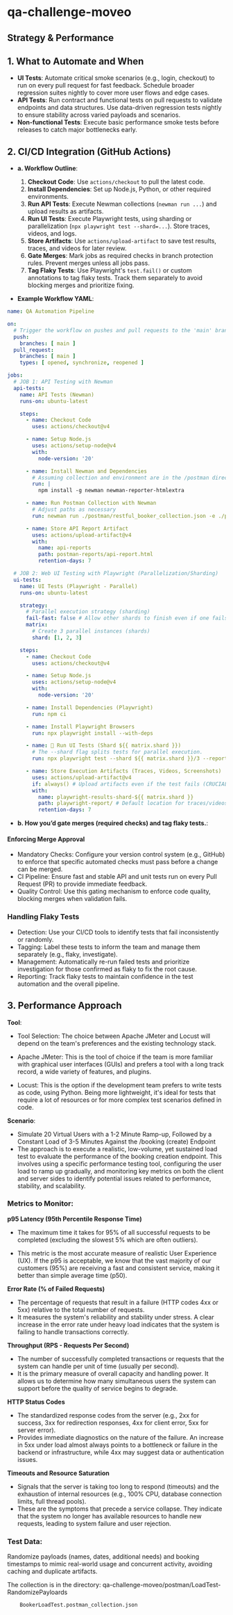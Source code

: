 # qa-challenge-moveo
## Strategy & Performance

## 1. What to Automate and When

- **UI Tests**: Automate critical smoke scenarios (e.g., login, checkout) to run on every pull request for fast feedback. Schedule broader regression suites nightly to cover more user flows and edge cases.
- **API Tests**: Run contract and functional tests on pull requests to validate endpoints and data structures. Use data-driven regression tests nightly to ensure stability across varied payloads and scenarios.
- **Non-functional Tests**: Execute basic performance smoke tests before releases to catch major bottlenecks early.

## 2. CI/CD Integration (GitHub Actions)

- **a. Workflow Outline**:
    1. **Checkout Code**: Use `actions/checkout` to pull the latest code.
    2. **Install Dependencies**: Set up Node.js, Python, or other required environments.
    3. **Run API Tests**: Execute Newman collections (`newman run ...`) and upload results as artifacts.
    4. **Run UI Tests**: Execute Playwright tests, using sharding or parallelization (`npx playwright test --shard=...`). Store traces, videos, and logs.
    5. **Store Artifacts**: Use `actions/upload-artifact` to save test results, traces, and videos for later review.
    6. **Gate Merges**: Mark jobs as required checks in branch protection rules. Prevent merges unless all jobs pass.
    7. **Tag Flaky Tests**: Use Playwright's `test.fail()` or custom annotations to tag flaky tests. Track them separately to avoid blocking merges and prioritize fixing.

- **Example Workflow YAML**:
```yaml
name: QA Automation Pipeline

on:
  # Trigger the workflow on pushes and pull requests to the 'main' branch
  push:
    branches: [ main ]
  pull_request:
    branches: [ main ]
    types: [ opened, synchronize, reopened ]

jobs:
  # JOB 1: API Testing with Newman
  api-tests:
    name: API Tests (Newman)
    runs-on: ubuntu-latest

    steps:
      - name: Checkout Code
        uses: actions/checkout@v4

      - name: Setup Node.js
        uses: actions/setup-node@v4
        with:
          node-version: '20'

      - name: Install Newman and Dependencies
        # Assuming collection and environment are in the /postman directory
        run: |
          npm install -g newman newman-reporter-htmlextra

      - name: Run Postman Collection with Newman
        # Adjust paths as necessary
        run: newman run ./postman/restful_booker_collection.json -e ./postman/restful_booker_env.json --reporters cli,htmlextra --reporter-htmlextra-export postman-reports/api-report.html

      - name: Store API Report Artifact
        uses: actions/upload-artifact@v4
        with:
          name: api-reports
          path: postman-reports/api-report.html
          retention-days: 7

  # JOB 2: Web UI Testing with Playwright (Parallelization/Sharding)
  ui-tests:
    name: UI Tests (Playwright - Parallel)
    runs-on: ubuntu-latest

    strategy:
      # Parallel execution strategy (sharding)
      fail-fast: false # Allow other shards to finish even if one fails
      matrix:
        # Create 3 parallel instances (shards)
        shard: [1, 2, 3]

    steps:
      - name: Checkout Code
        uses: actions/checkout@v4

      - name: Setup Node.js
        uses: actions/setup-node@v4
        with:
          node-version: '20'

      - name: Install Dependencies (Playwright)
        run: npm ci

      - name: Install Playwright Browsers
        run: npx playwright install --with-deps

      - name: 🏃 Run UI Tests (Shard ${{ matrix.shard }})
        # The --shard flag splits tests for parallel execution.
        run: npx playwright test --shard ${{ matrix.shard }}/3 --reporter=json,list

      - name: Store Execution Artifacts (Traces, Videos, Screenshots)
        uses: actions/upload-artifact@v4
        if: always() # Upload artifacts even if the test fails (CRUCIAL for debugging)
        with:
          name: playwright-results-shard-${{ matrix.shard }}
          path: playwright-report/ # Default location for traces/videos/screenshots
          retention-days: 7
```
- **b. How you’d gate merges (required checks) and tag flaky tests.**:

#### Enforcing Merge Approval
- Mandatory Checks: Configure your version control system (e.g., GitHub) to enforce that specific automated checks must pass before a change can be merged.
- CI Pipeline: Ensure fast and stable API and unit tests run on every Pull Request (PR) to provide immediate feedback.
- Quality Control: Use this gating mechanism to enforce code quality, blocking merges when validation fails.
### Handling Flaky Tests
- Detection: Use your CI/CD tools to identify tests that fail inconsistently or randomly.
- Tagging: Label these tests to inform the team and manage them separately (e.g., flaky, investigate).
- Management: Automatically re-run failed tests and prioritize investigation for those confirmed as flaky to fix the root cause.
- Reporting: Track flaky tests to maintain confidence in the test automation and the overall pipeline. 

## 3. Performance Approach

**Tool**: 
- Tool Selection: The choice between Apache JMeter and Locust will depend on the team's preferences and the existing technology stack.
- Apache JMeter: This is the tool of choice if the team is more familiar with graphical user interfaces (GUIs) and prefers a tool with a long track record, a wide variety of features, and plugins.

- Locust: This is the option if the development team prefers to write tests as code, using Python. Being more lightweight, it's ideal for tests that require a lot of resources or for more complex test scenarios defined in code.

**Scenario**: 
- Simulate 20 Virtual Users with a 1-2 Minute Ramp-up, Followed by a Constant Load of 3-5 Minutes Against the /booking (create) Endpoint
- The approach is to execute a realistic, low-volume, yet sustained load test to evaluate the performance of the booking creation endpoint. This involves using a specific performance testing tool, configuring the user load to ramp up gradually, and monitoring key metrics on both the client and server sides to identify potential issues related to performance, stability, and scalability.

### Metrics to Monitor:

**p95 Latency (95th Percentile Response Time)**
- The maximum time it takes for 95% of all successful requests to be completed (excluding the slowest 5% which are often outliers).

- This metric is the most accurate measure of realistic User Experience (UX). If the p95 is acceptable, we know that the vast majority of our customers (95%) are receiving a fast and consistent service, making it better than simple average time (p50).

**Error Rate (% of Failed Requests)**
- The percentage of requests that result in a failure (HTTP codes 4xx or 5xx) relative to the total number of requests.
- It measures the system's reliability and stability under stress. A clear increase in the error rate under heavy load indicates that the system is failing to handle transactions correctly.

**Throughput (RPS - Requests Per Second)**
- The number of successfully completed transactions or requests that the system can handle per unit of time (usually per second).
- It is the primary measure of overall capacity and handling power. It allows us to determine how many simultaneous users the system can support before the quality of service begins to degrade.

**HTTP Status Codes**
- The standardized response codes from the server (e.g., 2xx for success, 3xx for redirection responses, 4xx for client error, 5xx for server error).
- Provides immediate diagnostics on the nature of the failure. An increase in 5xx under load almost always points to a bottleneck or failure in the backend or infrastructure, while 4xx may suggest data or authentication issues.

**Timeouts and Resource Saturation**
- Signals that the server is taking too long to respond (timeouts) and the exhaustion of internal resources (e.g., 100% CPU, database connection limits, full thread pools).
- These are the symptoms that precede a service collapse. They indicate that the system no longer has available resources to handle new requests, leading to system failure and user rejection.

### Test Data: 
Randomize payloads (names, dates, additional needs) and booking timestamps to mimic real-world usage and concurrent activity, avoiding caching and duplicate artifacts.

The collection is in the directory:
        qa-challenge-moveo/postman/LoadTest-RandomizePayloards

        BookerLoadTest.postman_collection.json